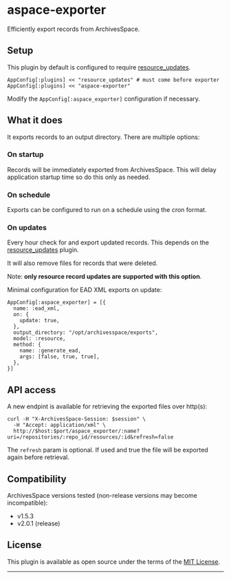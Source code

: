 # aspace-exporter

Efficiently export records from ArchivesSpace.

## Setup

This plugin by default is configured to require [resource_updates](https://github.com/lyrasis/resource_updates).

```
AppConfig[:plugins] << "resource_updates" # must come before exporter
AppConfig[:plugins] << "aspace-exporter"
```

Modify the `AppConfig[:aspace_exporter]` configuration if necessary.

## What it does

It exports records to an output directory. There are multiple options:

### On startup

Records will be immediately exported from ArchivesSpace. This will
delay application startup time so do this only as needed.

### On schedule

Exports can be configured to run on a schedule using the cron format.

### On updates

Every hour check for and export updated records. This depends on the
[resource_updates](https://github.com/lyrasis/resource_updates) plugin.

It will also remove files for records that were deleted.

Note: __only resource record updates are supported with this option__.

Minimal configuration for EAD XML exports on update:

```
AppConfig[:aspace_exporter] = [{
  name: :ead_xml,
  on: {
    update: true,
  },
  output_directory: "/opt/archivesspace/exports",
  model: :resource,
  method: {
    name: :generate_ead,
    args: [false, true, true],
  },
}]
```

## API access

A new endpint is available for retrieving the exported files over http(s):

```
curl -H "X-ArchivesSpace-Session: $session" \
  -H "Accept: application/xml" \
  http://$host:$port/aspace_exporter/:name?uri=/repositories/:repo_id/resources/:id&refresh=false
```

The `refresh` param is optional. If used and true the file will be exported
again before retrieval.

## Compatibility

ArchivesSpace versions tested (non-release versions may become incompatible):

- v1.5.3
- v2.0.1 (release)

## License

This plugin is available as open source under the terms of the
[MIT License](http://opensource.org/licenses/MIT).

---
